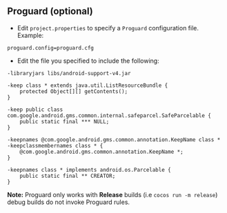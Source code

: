 ## Proguard (optional)
* Edit `project.properties`  to specify a `Proguard` configuration file. Example:
```
proguard.config=proguard.cfg
```

* Edit the file you specified to include the following:
```
-libraryjars libs/android-support-v4.jar

-keep class * extends java.util.ListResourceBundle {
    protected Object[][] getContents();
}

-keep public class com.google.android.gms.common.internal.safeparcel.SafeParcelable {
    public static final *** NULL;
}

-keepnames @com.google.android.gms.common.annotation.KeepName class *
-keepclassmembernames class * {
    @com.google.android.gms.common.annotation.KeepName *;
}

-keepnames class * implements android.os.Parcelable {
    public static final ** CREATOR;
}
```
 __Note:__ Proguard only works with __Release__ builds (i.e `cocos run -m release`) debug builds do not invoke Proguard rules.
